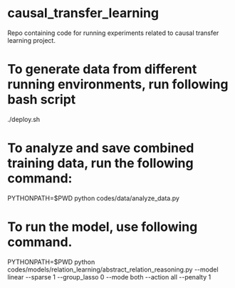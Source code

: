 # causal_transfer_learning
Repo containing code for running experiments related to causal transfer learning project.

# To generate data from different running environments, run following bash script

./deploy.sh

# To analyze and save combined training data, run the following command:
PYTHONPATH=$PWD python codes/data/analyze_data.py

# To run the model, use following command.
PYTHONPATH=$PWD python codes/models/relation_learning/abstract_relation_reasoning.py --model linear --sparse 1 --group_lasso 0 --mode both --action all --penalty 1
